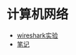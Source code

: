 # 计算机网络

- [wireshark实验](https://gaia.cs.umass.edu/kurose_ross/wireshark.php)
- [笔记](http://moranzcw.com/Computer-Networking-A-Top-Down-Approach-NOTES/)
